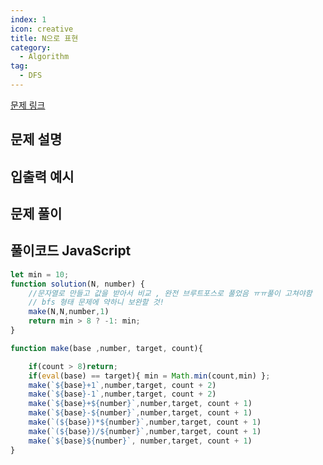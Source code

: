 ```yaml
---
index: 1
icon: creative
title: N으로 표현
category:
  - Algorithm
tag:
  - DFS
---
```


[문제 링크](https://programmers.co.kr/learn/courses/30/lessons/42895)

## 문제 설명


## 입출력 예시



## 문제 풀이



## 풀이코드 JavaScript

```js
let min = 10;
function solution(N, number) {
    //문자열로 만들고 값을 받아서 비교 , 완전 브루트포스로 풀었음 ㅠㅠ풀이 고쳐야함
    // bfs 형태 문제에 약하니 보완할 것!
    make(N,N,number,1)
    return min > 8 ? -1: min;
}

function make(base ,number, target, count){

    if(count > 8)return;
    if(eval(base) == target){ min = Math.min(count,min) };
    make(`${base}+1`,number,target, count + 2)
    make(`${base}-1`,number,target, count + 2)
    make(`${base}+${number}`,number,target, count + 1)
    make(`${base}-${number}`,number,target, count + 1)
    make(`(${base})*${number}`,number,target, count + 1)
    make(`(${base})/${number}`,number,target, count + 1)
    make(`${base}${number}`, number,target, count + 1)
}
```
